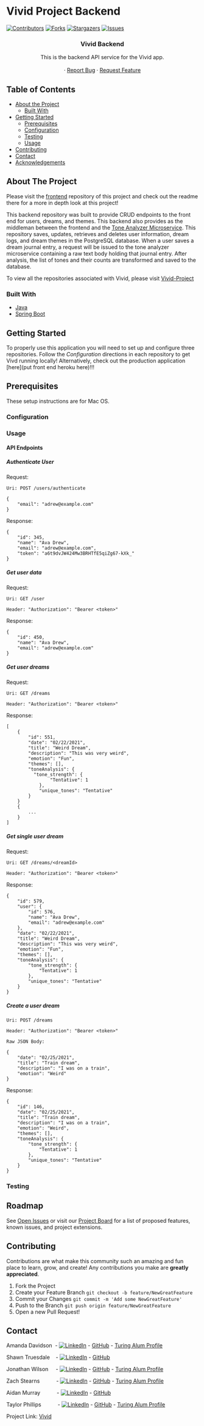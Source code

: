 # Vivid Project Backend

<!-- PROJECT SHIELDS -->
[![Contributors][contributors-shield]][contributors-url]
[![Forks][forks-shield]][forks-url]
[![Stargazers][stars-shield]][stars-url]
[![Issues][issues-shield]][issues-url]
<!--   Add in badge :  [![Build Status] -->


  <h3 align="center">Vivid Backend</h3>

  <p align="center">
    This is the backend API service for the Vivid app.
    <br />
    <br />
    <!-- for adding a demo video
    <a href="Add our video link here">View Demo</a>  · -->
    ·
    <a href="https://github.com/Vivid-Project/backend/issues">Report Bug</a>
    ·
    <a href="https://github.com/Vivid-Project/backend/issues">Request Feature</a>
  </p>
</p>




<!-- TABLE OF CONTENTS -->
## Table of Contents

* [About the Project](#about-the-project)
  * [Built With](#built-with)
* [Getting Started](#getting-started)
  * [Prerequisites](#prerequisites)
  * [Configuration](#configuration)
  * [Testing](#testing)
  * [Usage](#usage)
* [Contributing](#contributing)
* [Contact](#contact)
* [Acknowledgements](#acknowledgements)




<!-- ABOUT THE PROJECT -->
## About The Project
Please visit the [frontend](https://https://github.com/Vivid-Project/frontend) repository of this project and check out the readme there for a more in depth look at this project!

This backend repository was built to provide CRUD endpoints to the front end for users, dreams, and themes. This backend also provides as the middleman between the frontend and the [Tone Analyzer Microservice](https://github.com/Vivid-Project/microservice). This repository saves, updates, retrieves and deletes user information, dream logs, and dream themes in the PostgreSQL database.  When a user saves a dream journal entry, a request will be issued to the tone analyzer microservice containing a raw text body holding that journal entry. After analysis, the list of tones and their counts are transformed and saved to the database.

To view all the repositories associated with Vivid, please visit [Vivid-Project](https://github.com/Vivid-Project)

### Built With


* [Java](https://www.oracle.com/java/technologies/javase-jdk11-downloads.html)
* [Spring Boot](https://spring.io/projects/spring-boot)


<!-- GETTING STARTED -->
## Getting Started

To properly use this application you will need to set up and configure three repositories. Follow the *Configuration* directions in each repository to get Vivd running locally! Alternatively, check out the production application [here](put front end heroku here)!!!

## Prerequisites
These setup instructions are for Mac OS.

### Configuration


### Usage

#### API Endpoints

##### Authenticate User
Request:
```
Uri: POST /users/authenticate

{
    "email": "adrew@example.com"
}
```
Response:
```
{
    "id": 345,
    "name": "Ava Drew",
    "email": "adrew@example.com",
    "token": "a6t9dvJW424Mw3BRHTfE5qiZg67-kXk_"
}
```

##### Get user data
Request:
```
Uri: GET /user

Header: "Authorization": "Bearer <token>"
```
Response:
```
{
    "id": 450,
    "name": "Ava Drew",
    "email": "adrew@example.com"
}
```

##### Get user dreams
Request:
```
Uri: GET /dreams

Header: "Authorization": "Bearer <token>"
```
Response:
```
[
    {
        "id": 551,
        "date": "02/22/2021",
        "title": "Weird Dream",
        "description": "This was very weird",
        "emotion": "Fun",
        "themes": [],
        "toneAnalysis": {
          "tone_strength": {
                "Tentative": 1
            },
            "unique_tones": "Tentative"
        }
    }
    {
        ...
    }
]
```

##### Get single user dream
Request:
```
Uri: GET /dreams/<dreamId>

Header: "Authorization": "Bearer <token>"
```
Response:
```
{
    "id": 579,
    "user": {
        "id": 576,
        "name": "Ava Drew",
        "email": "adrew@example.com"
    },
    "date": "02/22/2021",
    "title": "Weird Dream",
    "description": "This was very weird",
    "emotion": "Fun",
    "themes": [],
    "toneAnalysis": {
        "tone_strength": {
            "Tentative": 1
        },
        "unique_tones": "Tentative"
    }
}
```

##### Create a user dream
```
Uri: POST /dreams

Header: "Authorization": "Bearer <token>"

Raw JSON Body:

{
    "date": "02/25/2021",
    "title": "Train dream",
    "description": "I was on a train",
    "emotion": "Weird"
}
```

Response:
```
{
    "id": 146,
    "date": "02/25/2021",
    "title": "Train dream",
    "description": "I was on a train",
    "emotion": "Weird",
    "themes": [],
    "toneAnalysis": {
        "tone_strength": {
            "Tentative": 1
        },
        "unique_tones": "Tentative"
    }
}
```




### Testing


<!-- ROADMAP -->
## Roadmap

See [Open Issues](https://github.com/Vivid-Project/microservice/issues) or visit our [Project Board](https://github.com/orgs/Vivid-Project/projects/1) for a list of proposed features, known issues, and project extensions.


<!-- CONTRIBUTING -->
## Contributing

Contributions are what make this community such an amazing and fun place to learn, grow, and create! Any contributions you make are **greatly appreciated**.

1. Fork the Project
2. Create your Feature Branch ```git checkout -b feature/NewGreatFeature```
3. Commit your Changes ```git commit -m 'Add some NewGreatFeature'```
4. Push to the Branch ```git push origin feature/NewGreatFeature```
5. Open a new Pull Request!


<!-- CONTACT -->
## Contact

Amanda Davidson &nbsp;- [![LinkedIn][linkedin-shield]](https://www.linkedin.com/in/amanda-davidson02/) - [GitHub](https://github.com/ADavidson02) - [Turing Alum Profile](https://alumni.turing.io/alumni/amanda-davidson)

Shawn Truesdale &nbsp;&nbsp;&nbsp;- [![LinkedIn][linkedin-shield]](https://www.linkedin.com/in/shawntruesdale/) - [GitHub](https://github.com/Shawntru)

Jonathan Wilson &nbsp;&nbsp;&nbsp;&nbsp;- [![LinkedIn][linkedin-shield]](https://www.linkedin.com/in/jonathan--wilson/) - [GitHub](https://github.com/Jonathan-M-Wilson) - [Turing Alum Profile](https://alumni.turing.io/alumni/jonathan-wilson)

Zach Stearns &nbsp;&nbsp;&nbsp;&nbsp;&nbsp;&nbsp;&nbsp;&nbsp;&nbsp;&nbsp;- [![LinkedIn][linkedin-shield]](https://www.linkedin.com/in/zach-stearns/) - [GitHub](https://github.com/Stearnzy) - [Turing Alum Profile](https://alumni.turing.io/alumni/zach-stearns)

Aidan Murray &nbsp;&nbsp;&nbsp;&nbsp;&nbsp;&nbsp;&nbsp;&nbsp;&nbsp;&nbsp;- [![LinkedIn][linkedin-shield]](https://www.linkedin.com/in/aidan-murray-teknoserval/) - [GitHub](https://github.com/TeknoServal)

Taylor Phillips &nbsp;&nbsp;&nbsp;&nbsp;&nbsp;&nbsp;&nbsp;&nbsp;&nbsp;&nbsp;- [![LinkedIn][linkedin-shield]](https://www.linkedin.com/in/taphill/) - [GitHub](https://github.com/taphill) - [Turing Alum Profile](https://alumni.turing.io/alumni/taylor-phillips)




Project Link: [Vivid](https://github.com/Vivid-Project)


<!-- ACKNOWLEDGEMENTS -->
<!-- Add resources that were used to help create this project here -->


<!-- MARKDOWN LINKS & IMAGES -->
[contributors-shield]: https://img.shields.io/github/contributors/Vivid-Project/backend
[contributors-url]: https://github.com/Vivid-Project/backend/graphs/contributors
[forks-shield]: https://img.shields.io/github/forks/Vivid-Project/backend
[forks-url]: https://github.com/Vivid-Project/backend/network/members
[stars-shield]: https://img.shields.io/github/stars/Vivid-Project/backend
[stars-url]: https://github.com/Vivid-Project/backend/stargazers
[issues-shield]: https://img.shields.io/github/issues/Vivid-Project/backend
[issues-url]: https://https://github.com/Vivid-Project/backend/issues
[linkedin-shield]: https://img.shields.io/badge/-LinkedIn-black.svg?style=flat-square&logo=linkedin&colorB=555
